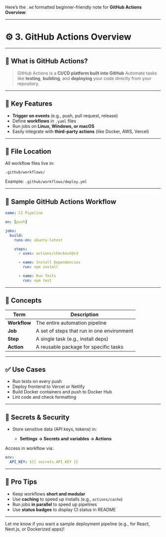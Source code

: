 Here’s the `.md` formatted beginner-friendly note for **GitHub Actions Overview**:

---

# ⚙️ **3. GitHub Actions Overview**

---

## 🚀 What is GitHub Actions?

> GitHub Actions is a **CI/CD platform built into GitHub**
> Automate tasks like **testing**, **building**, and **deploying** your code directly from your repository.

---

## 🧩 Key Features

* **Trigger on events** (e.g., push, pull request, release)
* Define **workflows** in `.yaml` files
* Run jobs on **Linux, Windows, or macOS**
* Easily integrate with **third-party actions** (like Docker, AWS, Vercel)

---

## 📁 File Location

All workflow files live in:

```
.github/workflows/
```

Example: `.github/workflows/deploy.yml`

---

## 🧾 Sample GitHub Actions Workflow

```yaml
name: CI Pipeline

on: [push]

jobs:
  build:
    runs-on: ubuntu-latest

    steps:
      - uses: actions/checkout@v3

      - name: Install Dependencies
        run: npm install

      - name: Run Tests
        run: npm test
```

---

## 🔑 Concepts

| Term         | Description                                |
| ------------ | ------------------------------------------ |
| **Workflow** | The entire automation pipeline             |
| **Job**      | A set of steps that run in one environment |
| **Step**     | A single task (e.g., install deps)         |
| **Action**   | A reusable package for specific tasks      |

---

## ✅ Use Cases

* Run tests on every push
* Deploy frontend to Vercel or Netlify
* Build Docker containers and push to Docker Hub
* Lint code and check formatting

---

## 🔐 Secrets & Security

* Store sensitive data (API keys, tokens) in:

  * **Settings → Secrets and variables → Actions**

Access in workflow via:

```yaml
env:
  API_KEY: ${{ secrets.API_KEY }}
```

---

## 🧠 Pro Tips

* Keep workflows **short and modular**
* Use **caching** to speed up installs (e.g., `actions/cache`)
* Run jobs **in parallel** to speed up pipelines
* Use **status badges** to display CI status in README

---

Let me know if you want a sample deployment pipeline (e.g., for React, Next.js, or Dockerized apps)!
